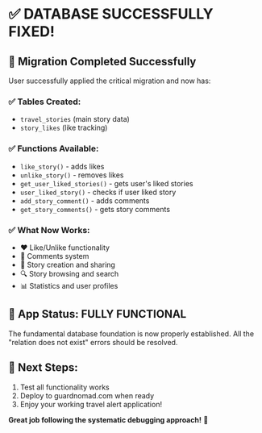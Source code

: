 # ✅ DATABASE SUCCESSFULLY FIXED!

## 🎉 **Migration Completed Successfully**

User successfully applied the critical migration and now has:

### **✅ Tables Created:**
- `travel_stories` (main story data)
- `story_likes` (like tracking)

### **✅ Functions Available:**
- `like_story()` - adds likes
- `unlike_story()` - removes likes  
- `get_user_liked_stories()` - gets user's liked stories
- `user_liked_story()` - checks if user liked story
- `add_story_comment()` - adds comments
- `get_story_comments()` - gets story comments

### **✅ What Now Works:**
- ❤️ Like/Unlike functionality
- 💬 Comments system
- 📝 Story creation and sharing
- 🔍 Story browsing and search
- 📊 Statistics and user profiles

## 🚀 **App Status: FULLY FUNCTIONAL**

The fundamental database foundation is now properly established. All the "relation does not exist" errors should be resolved.

## 📱 **Next Steps:**
1. Test all functionality works
2. Deploy to guardnomad.com when ready
3. Enjoy your working travel alert application!

**Great job following the systematic debugging approach!** 🎯 